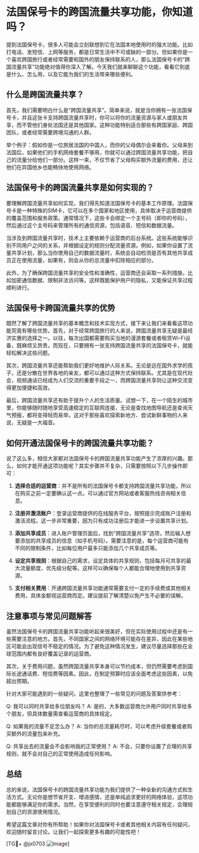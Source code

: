 # 法国保号卡的跨国流量共享功能，你知道吗？

提到法国保号卡，很多人可能会立刻联想到它在法国本地使用时的强大功能。比如打电话、发短信、上网等服务，都是日常生活中不可或缺的一部分。但如果你是一个喜欢跨国旅行或者经常需要和国外的朋友保持联系的人，那么法国保号卡的“跨国流量共享”功能绝对值得你深入了解。今天我们就来聊聊这个功能，看看它到底是什么、怎么用，以及它能为我们的生活带来哪些便利。

## 什么是跨国流量共享？

首先，我们需要明白什么是“跨国流量共享”。简单来说，就是当你拥有一张法国保号卡，并且这张卡支持跨国流量共享时，你可以将你的流量资源与家人或朋友共享，而不管他们身处法国还是其他国家。这种功能特别适合那些有跨国家庭、跨国团队，或者经常需要跨境沟通的人群。

举个例子：假如你是一位旅居法国的中国人，而你的父母偶尔会来看你。父母来到法国后，如果他们的手机网络套餐不够用，你就可以通过跨国流量共享功能，把自己的流量分给他们一部分。这样一来，不仅节省了父母购买额外流量的费用，还让他们在异国他乡也能畅快地使用网络。

## 法国保号卡的跨国流量共享是如何实现的？

要理解跨国流量共享如何实现，我们得先知道法国保号卡的基本工作原理。法国保号卡是一种特殊的SIM卡，它可以在多个国家和地区使用，具体取决于运营商提供的覆盖范围和服务政策。通常情况下，这些卡会绑定一个主号码（即你的号码），然后通过这个主号码来管理所有的通信资源，包括语音、短信和数据流量。

当涉及到跨国流量共享时，技术上主要依赖于运营商的后台系统。这些系统能够识别不同用户之间的关系，并根据设定的规则分配流量资源。例如，如果你设置了流量共享计划，那么当你使用自己的数据流量时，系统会自动检测是否有其他共享成员正在使用流量，如果有，则会从你的总流量中扣除相应的部分。

此外，为了确保跨国流量共享的安全性和准确性，运营商还会采取一系列措施，比如加密通信数据、限制非法访问等。这样既能保护用户的隐私，又能保证共享过程顺利进行。

## 法国保号卡跨国流量共享的优势

既然了解了跨国流量共享的基本概念和技术实现方式，接下来让我们来看看这项功能究竟有哪些优势。首先，对于经常跨国旅行的人来说，跨国流量共享无疑是最经济实惠的选择之一。以往，每次出国都需要购买当地的漫游套餐或者租赁Wi-Fi设备，既麻烦又昂贵。而现在，只要拥有一张支持跨国流量共享的法国保号卡，就能轻松解决这些问题。

其次，跨国流量共享还能帮助我们更好地维护人际关系。无论是远在国外求学的孩子，还是分散在世界各地的亲友，都可以通过这种方式保持联系。尤其是在现代社会，视频通话已经成为人们交流的重要手段之一，而跨国流量共享则让这种交流变得更加便捷和高效。

最后，跨国流量共享还有助于提升个人的生活质量。试想一下，在一个陌生的城市里，你能够随时随地享受高速稳定的互联网连接，无论是查找地图导航还是查询天气预报，都将变得轻而易举。这对于那些喜欢探索新地方、尝试新鲜事物的人来说，无疑是一大福音。

## 如何开通法国保号卡的跨国流量共享功能？

说了这么多，相信大家都对法国保号卡的跨国流量共享功能产生了浓厚的兴趣。那么，如何才能开通这项功能呢？其实步骤并不复杂，只需要按照以下几步操作即可：

1. **选择合适的运营商**：并不是所有的法国保号卡都支持跨国流量共享功能，所以在购买之前一定要确认这一点。可以通过官方网站或者客服热线咨询相关信息。

2. **注册并激活账户**：登录运营商提供的在线服务平台，按照提示完成账户注册和激活流程。这一步非常重要，因为只有成功注册后才能进一步设置共享计划。

3. **添加共享成员**：进入账户管理页面后，找到“跨国流量共享”选项，然后输入想要添加的共享成员的信息（如手机号码）。需要注意的是，每个运营商可能有不同的限制条件，比如每位用户最多只能添加几个共享成员等。

4. **设定共享规则**：根据自己的需求，设定具体的共享规则，包括每月可共享的最大流量额度、优先级分配等。这样可以确保每个人都能合理地使用到共享资源。

5. **支付相关费用**：开通跨国流量共享功能通常需要支付一定的手续费或其他相关费用，具体金额视运营商而定。建议提前了解清楚以免产生不必要的误解。

## 注意事项与常见问题解答

虽然法国保号卡的跨国流量共享功能听起来很美好，但在实际使用过程中还是有一些需要注意的地方。首先，不同国家之间的网络环境可能存在差异，因此在某些地区可能会出现信号不稳定的情况。为了避免这种情况发生，建议尽量选择那些在全球范围内都有良好覆盖记录的运营商。

其次，关于费用问题，虽然跨国流量共享本身可以节约成本，但仍然需要考虑到国际长途通话费、短信费等因素。因此，在制定预算时应该全面考虑这些因素，以免超出预期。

针对大家可能遇到的一些疑问，这里也整理了一些常见的问题及答案供参考：

Q: 我可以同时共享给多位朋友吗？
A: 是的，大多数运营商允许用户同时共享给多个朋友，但具体数量需查看运营商的具体规定。

Q: 如果我的流量不足怎么办？
A: 当你的总流量耗尽时，可以考虑升级套餐或者购买额外的流量包来补充。

Q: 共享出去的流量会不会影响我的正常使用？
A: 不会，只要你设置了合理的共享规则，就不会对自己的正常使用造成任何影响。

## 总结

总的来说，法国保号卡的跨国流量共享功能为我们提供了一种全新的沟通方式和生活方式。无论你是想节省开支、增进感情，还是单纯追求更好的网络体验，这项功能都能够满足你的需求。当然，在享受便利的同时也要注意遵守相关规定，合理规划自己的资源使用情况。

希望这篇文章对你有所帮助！如果你对法国保号卡或者其他相关内容有任何疑问，欢迎随时留言讨论。让我们一起探索更多有趣的可能性吧！

[TG💪+ @jx0703 ![Image](https://github.com/user-attachments/assets/dbca1d08-cadb-493c-b0ec-ad6f7a83f270)]